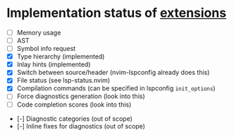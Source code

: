 # Implementation status of [extensions](https://clangd.llvm.org/extensions)
 - [ ] Memory usage
 - [ ] AST
 - [ ] Symbol info request
 - [x] Type hierarchy (implemented)
 - [x] Inlay hints (implemented)
 - [x] Switch between source/header (nvim-lspconfig already does this)
 - [x] File status (see lsp-status.nvim)
 - [x] Compilation commands (can be specified in lspconfig `init_options`)
 - [ ] Force diagnostics generation (look into this)
 - [ ] Code completion scores (look into this)
 - [-] Diagnostic categories (out of scope)
 - [-] Inline fixes for diagnostics (out of scope)
